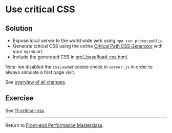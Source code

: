 # Use critical CSS

## Solution

* Expose local server to the world wide web using `npm run proxy:public`.
* Generate critical CSS using the online [Critical Path CSS Generator](https://jonassebastianohlsson.com/criticalpathcssgenerator/) with your `ngrok` url. 
* Include the generated CSS in [src/_base/load-css.html](src/_base/load-css.html).

Note: we disabled the `cssLoaded` cookie check in `server.js` in order to always simulate a first page visit.

See [overview of all changes](https://github.com/voorhoede/performance-masterclass-2018-10/commit/4f2a4864bfc6421177584e1b0bffe16a49dba2fc).

## Exercise

See [11-critical-css](https://github.com/voorhoede/performance-masterclass-2018-10/tree/11-critical-css).

---

Return to [Front-end Performance Masterclass](https://github.com/voorhoede/performance-masterclass-2018-10).
